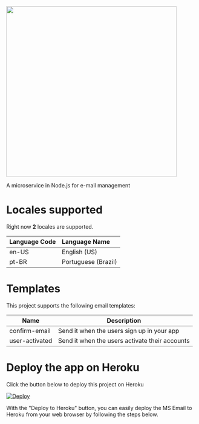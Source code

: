 <img src="https://raw.githubusercontent.com/thiagodnf/ms-email/master/assets/images/logo-name.png?token=AAA32X44CGQB4PVWPUGTL4K6D333W" width="450px"/>

A microservice in Node.js for e-mail management

# Locales supported

Right now **2** locales are supported.

| Language Code| Language Name |  
|-----| :---- | 
| en-US | English (US) | 
| pt-BR | Portuguese (Brazil) |
 
# Templates

This project supports the following email templates:

| Name| Description |  
|-----| ----| 
| confirm-email | Send it when the users sign up in your app | 
| user-activated | Send it when the users activate their accounts | 

# Deploy the app on Heroku

Click the button below to deploy this project on Heroku

[![Deploy](https://www.herokucdn.com/deploy/button.svg)](https://heroku.com/deploy)

With the "Deploy to Heroku" button, you can easily deploy the MS Email to Heroku from your web browser by following the steps below.
